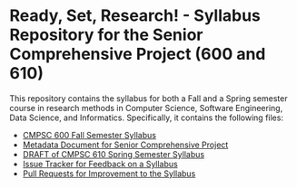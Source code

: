 # Ready, Set, Research! - Syllabus Repository for the Senior Comprehensive Project (600 and 610)

This repository contains the syllabus for both a Fall and a Spring semester
course in research methods in Computer Science, Software Engineering, Data
Science, and Informatics. Specifically, it contains the following files:

- [CMPSC 600 Fall Semester Syllabus](/cmpsc-600-fall-syllabus.md)
- [Metadata Document for Senior Comprehensive Project](/metadata.md)
- [DRAFT of CMPSC 610 Spring Semester Syllabus](/cmpsc-610-spring-syllabus.md)
- [Issue Tracker for Feedback on a Syllabus](https://github.com/Allegheny-Computer-Science-600610-25-26/ready-set-research-syllabus/issues)
- [Pull Requests for Improvement to the Syllabus](https://github.com/Allegheny-Computer-Science-600610-25-26/ready-set-research-syllabus/pulls)

